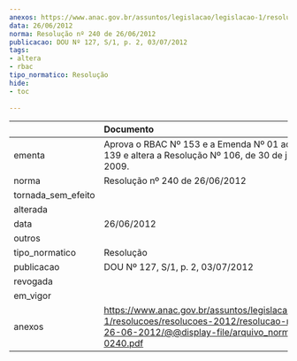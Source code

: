 ```yaml
---
anexos: https://www.anac.gov.br/assuntos/legislacao/legislacao-1/resolucoes/resolucoes-2012/resolucao-no-240-de-26-06-2012/@@display-file/arquivo_norma/RA2012-0240.pdf
data: 26/06/2012
norma: Resolução nº 240 de 26/06/2012
publicacao: DOU Nº 127, S/1, p. 2, 03/07/2012
tags:
- altera
- rbac
tipo_normatico: Resolução
hide: 
- toc 
 
---
```


|                    | Documento                                                                                                                                                       |
|:-------------------|:----------------------------------------------------------------------------------------------------------------------------------------------------------------|
| ementa             | Aprova o RBAC Nº 153 e a Emenda Nº 01 ao RBAC Nº 139 e altera a Resolução Nº 106, de 30 de junho de 2009.                                                       |
| norma              | Resolução nº 240 de 26/06/2012                                                                                                                                  |
| tornada_sem_efeito |                                                                                                                                                                 |
| alterada           |                                                                                                                                                                 |
| data               | 26/06/2012                                                                                                                                                      |
| outros             |                                                                                                                                                                 |
| tipo_normatico     | Resolução                                                                                                                                                       |
| publicacao         | DOU Nº 127, S/1, p. 2, 03/07/2012                                                                                                                               |
| revogada           |                                                                                                                                                                 |
| em_vigor           |                                                                                                                                                                 |
| anexos             | https://www.anac.gov.br/assuntos/legislacao/legislacao-1/resolucoes/resolucoes-2012/resolucao-no-240-de-26-06-2012/@@display-file/arquivo_norma/RA2012-0240.pdf |